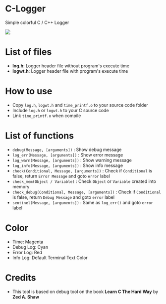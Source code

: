 # C-Logger
Simple colorful C / C++ Logger

![](https://lh3.googleusercontent.com/CH04EjRJp4Tl8yQyVomRsTBr1m40s7tkWXrC2oppiELki_lGJ18ub99KB7IntnspqixW3Yw4nyvEiaKNx5jlvyb5LAASF6KtaD-5oIkfjkM3IhjnCNfyXZyVZfM8ZqL6fV9dlGmT4Q0LuVM_o4Q7Q7QPpkWsuHzHF6VR0B4wAnpAiKuhISoWjCbmLHC4DFp09gfv94vVqxavqEtNcSXuS6d5_Di-GX-IwC6Yr9oTwhliY8GwdxPObKwQXVlRklWITg2pEMYj8TQZbUGQemUGXgMSBXbnTFPw90CYSOhrZ_4qOC5bMnA2tLJPB3Rn0zm0SBwTDMU8bvZ0Y2koULFfF-kpCaoOX7CzcIbzYW3jQD7Fuvdr3-QPyBzkc4Yyi8u_oiWfS9KSaSVrx-5w7QEha0YG2qSoTTqW3EqxpEjtYaTeLE-D4qHX7gG4oM1nLCOiU440dPQpeToIRpRRVto5t_SvtgLIz7B18Tm81ZUbk9CYHkUX618Wmktzc-0-LaWUu5WZUiaVZ5PBbEWNDRMj6lL1mMVa6jGEDjhLQO3trIChpEzfyrTogA0z7_sgqjBqToYmh3dpYOBdjNeEWlZB6rdaHmXa5DlK-U9Mvh6s9LWkszU6KDE59HqzYNkP2BnogyqFnklPInRW7gXhCR6znYG7ew8UEq8MaXyxOnIp-w=w818-h677-no)

# List of files
- **log.h**: Logger header file without program's execute time
- **logwt.h**: Logger header file with program's execute time

# How to use
- Copy `log.h`, `logwt.h` and `time_printf.o` to your source code folder
- Include `log.h` or `logwt.h` to your C source code
- Link `time_printf.o` when compile

# List of functions
- `debug(Message, [arguments])` : Show debug message
- `log_err(Message, [arguments])` : Show error message
- `log_warn(Message, [arguments])` : Show warning message
- `log_info(Message, [arguments])` : Show info message
- `check(Conditional, Message, [arguments])` : Check if `Conditional` is false, return `Error Message` and goto `error` label
- `check_mem(Object / Variable)` : Check `Object` or `Variable` created into memory
- `check_debug(Conditional, Message, [arguments])` : Check if `Conditional` is false, return `Debug Message` and goto `error` label
- `sentinel(Message, [arguments])` : Same as `log_err()` and goto `error` label

# Color
- Time: Magenta
- Debug Log: Cyan
- Error Log: Red
- Info Log: Default Terminal Text Color

# Credits
- This tool is based on debug tool on the book **Learn C The Hard Way** by **Zed A. Shaw**